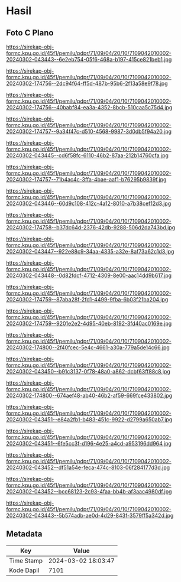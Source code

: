 # Hasil

## Foto C Plano

https://sirekap-obj-formc.kpu.go.id/45f1/pemilu/pdpr/71/09/04/20/10/7109042010002-20240302-043443--6e2eb754-05f6-468a-b197-415ce821beb1.jpg

https://sirekap-obj-formc.kpu.go.id/45f1/pemilu/pdpr/71/09/04/20/10/7109042010002-20240302-174756--2dc94f64-ff5d-487b-95b6-2f13a58e9f78.jpg

https://sirekap-obj-formc.kpu.go.id/45f1/pemilu/pdpr/71/09/04/20/10/7109042010002-20240302-174756--40babf84-ea3a-4352-8bcb-510caa5c75d4.jpg

https://sirekap-obj-formc.kpu.go.id/45f1/pemilu/pdpr/71/09/04/20/10/7109042010002-20240302-174757--9a34f47c-d510-4568-9987-3d0db5f94a20.jpg

https://sirekap-obj-formc.kpu.go.id/45f1/pemilu/pdpr/71/09/04/20/10/7109042010002-20240302-043445--cd6f58fc-6110-46b2-87aa-212b14760cfa.jpg

https://sirekap-obj-formc.kpu.go.id/45f1/pemilu/pdpr/71/09/04/20/10/7109042010002-20240302-174757--71b4ac4c-3ffa-4bae-aaf1-b76295b9839f.jpg

https://sirekap-obj-formc.kpu.go.id/45f1/pemilu/pdpr/71/09/04/20/10/7109042010002-20240302-043446--60d9c108-412c-4a12-8010-a7b38cef12d3.jpg

https://sirekap-obj-formc.kpu.go.id/45f1/pemilu/pdpr/71/09/04/20/10/7109042010002-20240302-174758--b37dc64d-2376-42db-9288-506d2da743bd.jpg

https://sirekap-obj-formc.kpu.go.id/45f1/pemilu/pdpr/71/09/04/20/10/7109042010002-20240302-043447--922e88c9-34aa-4335-a32e-8af73a62c1d3.jpg

https://sirekap-obj-formc.kpu.go.id/45f1/pemilu/pdpr/71/09/04/20/10/7109042010002-20240302-043448--0d82fdcf-4712-4309-8e00-aac14dd9b617.jpg

https://sirekap-obj-formc.kpu.go.id/45f1/pemilu/pdpr/71/09/04/20/10/7109042010002-20240302-174759--87aba28f-2fd1-4499-9fba-6b03f21ba204.jpg

https://sirekap-obj-formc.kpu.go.id/45f1/pemilu/pdpr/71/09/04/20/10/7109042010002-20240302-174759--9201e2e2-4d95-40eb-8192-3fd40ac0169e.jpg

https://sirekap-obj-formc.kpu.go.id/45f1/pemilu/pdpr/71/09/04/20/10/7109042010002-20240302-174800--2f40fcec-5e4c-4661-a30a-779a5de14c66.jpg

https://sirekap-obj-formc.kpu.go.id/45f1/pemilu/pdpr/71/09/04/20/10/7109042010002-20240302-043450--b91c3137-0f78-48a0-a862-dcbf63ff88c8.jpg

https://sirekap-obj-formc.kpu.go.id/45f1/pemilu/pdpr/71/09/04/20/10/7109042010002-20240302-174800--674aef48-ab40-46b2-af59-669fce433802.jpg

https://sirekap-obj-formc.kpu.go.id/45f1/pemilu/pdpr/71/09/04/20/10/7109042010002-20240302-043451--e84a2fb1-b483-451c-9922-d2799a650ab7.jpg

https://sirekap-obj-formc.kpu.go.id/45f1/pemilu/pdpr/71/09/04/20/10/7109042010002-20240302-043451--6fe5cc3f-d196-4e25-a4cd-a953196dd964.jpg

https://sirekap-obj-formc.kpu.go.id/45f1/pemilu/pdpr/71/09/04/20/10/7109042010002-20240302-043452--df51a54e-feca-474c-8103-06f284177d3d.jpg

https://sirekap-obj-formc.kpu.go.id/45f1/pemilu/pdpr/71/09/04/20/10/7109042010002-20240302-043452--bcc68123-2c93-4faa-bb4b-af3aac4980df.jpg

https://sirekap-obj-formc.kpu.go.id/45f1/pemilu/pdpr/71/09/04/20/10/7109042010002-20240302-043443--5b574adb-ae0d-4d29-843f-3579ff5a342d.jpg


## Metadata

| Key        | Value               |
| ---------- | ------------------- |
| Time Stamp | 2024-03-02 18:03:47 |
| Kode Dapil | 7101                |



